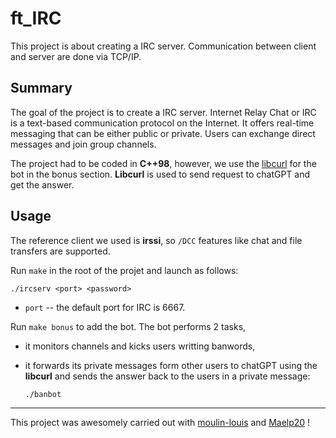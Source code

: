 # ft_IRC
This project is about creating a IRC server. Communication between client and server are done via TCP/IP.

##  Summary

The goal of the project is to create a IRC server. Internet Relay Chat or IRC is a text-based communication protocol on the Internet. It offers real-time messaging that can be either public or private. Users can exchange direct messages and join group channels.

The project had to be coded in **C++98**, however, we use the [libcurl](https://curl.se/download.html "libcurl") for the bot in the bonus section. **Libcurl** is used to send request to chatGPT and get the answer.

##  Usage

The reference client we used is **irssi**, so `/DCC` features like chat and file transfers are supported.

Run `make` in the root of the projet and launch as follows:

    ./ircserv <port> <password>

- `port` -- the default port for IRC is 6667.

Run `make bonus` to add the bot. The bot performs 2 tasks,
- it monitors channels and kicks users writting banwords,
- it forwards its private messages form other users to chatGPT using the **libcurl** and sends the answer back to the users in a private message:

    `./banbot`

 --- 

This project was awesomely carried out with [moulin-louis](https://github.com/moulin-louis) and [Maelp20](https://github.com/Maelp20) !
